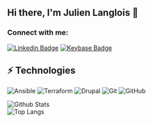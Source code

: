 ## Hi there, I'm Julien Langlois 👋

### Connect with me:
[![Linkedin Badge](https://img.shields.io/badge/-langloisjulien-blue?style=flat-square&logo=Linkedin&logoColor=white&link=https://www.linkedin.com/in/langloisjulien/)](https://www.linkedin.com/in/langloisjulien/)
[![Keybase Badge](https://img.shields.io/badge/-julienlanglois-red?style=flat-square&logo=keybase&logoColor=white&link=https://keybase.io/julienlanglois)](https://keybase.io/julienlanglois)

## ⚡ Technologies

![Ansible](https://img.shields.io/badge/-Ansible-black?style=flat-square&logo=ansible)
![Terraform](https://img.shields.io/badge/-Terraform-black?style=flat-square&logo=terraform)
![Drupal](https://img.shields.io/badge/-Drupal-black?style=flat-square&logo=drupal)
![Git](https://img.shields.io/badge/-Git-black?style=flat-square&logo=git)
![GitHub](https://img.shields.io/badge/-GitHub-181717?style=flat-square&logo=github)

<!--
**julien-langlois/julien-langlois** is a ✨ _special_ ✨ repository because its `README.md` (this file) appears on your GitHub profile.

Here are some ideas to get you started:

- 🔭 I’m currently working on ...
- 🌱 I’m currently learning ...
- 👯 I’m looking to collaborate on ...
- 🤔 I’m looking for help with ...
- 💬 Ask me about ...
- 📫 How to reach me: ...
- 😄 Pronouns: ...
- ⚡ Fun fact: ...
-->

![Github Stats](https://github-readme-stats.vercel.app/api?username=julien-langlois&count_private=true&show_icons=true&include_all_commits=true)   
![Top Langs](https://github-readme-stats.vercel.app/api/top-langs/?username=julien-langlois&layout=compact)
